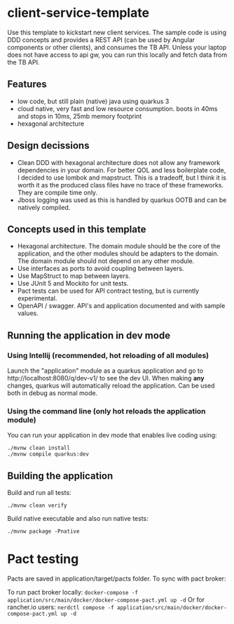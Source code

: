 # client-service-template

Use this template to kickstart new client services. The sample code is using DDD concepts and provides a REST API (can be used by Angular components or other clients), and consumes the TB API.
Unless your laptop does not have access to api gw, you can run this locally and fetch data from the TB API.

## Features

- low code, but still plain (native) java using quarkus 3
- cloud native, very fast and low resource consumption. boots in 40ms and stops in 10ms, 25mb memory footprint
- hexagonal architecture

## Design decissions
- Clean DDD with hexagonal architecture does not allow any framework dependencies in your domain. For better QOL and less boilerplate code, I decided to use lombok and mapstruct. This is a tradeoff, but I think it is worth it as the produced class files have no trace of these frameworks. They are compile time only.
- Jboss logging was used as this is handled by quarkus OOTB and can be natively compiled.

## Concepts used in this template

- Hexagonal architecture. The domain module should be the core of the application, and the other modules should be adapters to the domain. The domain module should not depend on any other module.
- Use interfaces as ports to avoid coupling between layers.
- Use MapStruct to map between layers.
- Use JUnit 5 and Mockito for unit tests.
- Pact tests can be used for API contract testing, but is currently experimental.
- OpenAPI / swagger. API's and application documented and with sample values.

## Running the application in dev mode

### Using Intellij (recommended, hot reloading of all modules)

Launch the "application" module as a quarkus application and go to http://localhost:8080/q/dev-v1/ to see the dev UI. When making **any** changes, quarkus will automatically reload the application. Can be used both in debug as normal mode.

### Using the command line (only hot reloads the application module)

You can run your application in dev mode that enables live coding using:
```shell script
./mvnw clean install
./mvnw compile quarkus:dev
```

## Building the application

Build and run all tests:
```shell script
./mvnw clean verify
```

Build native executable and also run native tests:
```shell script
./mvnw package -Pnative
```

# Pact testing
Pacts are saved in application/target/pacts folder. To sync with pact broker:


To run pact broker locally:
```docker-compose -f application/src/main/docker/docker-compose-pact.yml up -d```
Or for rancher.io users:
```nerdctl compose -f application/src/main/docker/docker-compose-pact.yml up -d```
